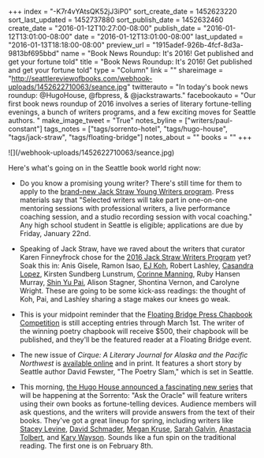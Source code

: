 +++
index = "-K7r4vYAtsQK52jJ3iP0"
sort_create_date = 1452623220
sort_last_updated = 1452737880
sort_publish_date = 1452632460
create_date = "2016-01-12T10:27:00-08:00"
publish_date = "2016-01-12T13:01:00-08:00"
date = "2016-01-12T13:01:00-08:00"
last_updated = "2016-01-13T18:18:00-08:00"
preview_url = "1915adef-926b-4fcf-8d3a-9813bf695bbd"
name = "Book News Roundup: It's 2016! Get published and get your fortune told"
title = "Book News Roundup: It's 2016! Get published and get your fortune told"
type = "Column"
link = ""
shareimage = "http://seattlereviewofbooks.com/webhook-uploads/1452622710063/seance.jpg"
twitterauto = "In today's book news roundup: @HugoHouse, @fbpress, & @jackstrawarts."
facebookauto = "Our first book news roundup of 2016 involves a series of literary fortune-telling evenings, a bunch of writers programs, and a few exciting moves for Seattle authors. "
make_image_tweet = "True"
notes_byline = ["writers/paul-constant"]
tags_notes = ["tags/sorrento-hotel", "tags/hugo-house", "tags/jack-straw", "tags/floating-bridge"]
notes_about = ""
books = ""
+++
<p class="image">![](/webhook-uploads/1452622710063/seance.jpg)</p>

Here's what's going on in the Seattle book world right now:

* Do you know a promising young writer? There's still time for them to apply to the [brand-new Jack Straw Young Writers program](http://www.jackstraw.org/programs/ed/youngwriters.shtml). Press materials say that "Selected writers will take part in one-on-one mentoring sessions with professional writers, a live performance coaching session, and a studio recording session with vocal coaching." Any high school student in Seattle is eligible; applications are due by Friday, January 22nd.

* Speaking of Jack Straw, have we raved about the writers that curator Karen Finneyfrock chose for the [2016 Jack Straw Writers Program](http://www.jackstraw.org/programs/writers/WritersForum/#wp16) yet? Soak this in: Anis Gisele, Ramon Isao, [EJ Koh](http://seattlereviewofbooks.com/notes/2015/10/06/korean-war/), Robert Lashley, [Casandra Lopez](http://seattlereviewofbooks.com/notes/2015/10/07/meet-the-short-run-vendors-casandra-lopez-of-asus/), Kirsten Sundberg Lunstrum, [Corinne Manning](http://seattlereviewofbooks.com/authors/corinne-manning/), Ruby Hansen Murray, [Shin Yu Pai](http://seattlereviewofbooks.com/notes/2015/10/20/an-interview-with-shin-yu-pai-redmonds-new-poet-laureate/), Alison Stagner, Shontina Vernon, and Carolyne Wright. These are going to be some kick-ass readings: the thought of Koh, Pai, and Lashley sharing a stage makes our knees go weak.

*  This is your midpoint reminder that the [Floating Bridge Press Chapbook Competition](http://www.floatingbridgepress.org/chapbook/subguidelines/) is still accepting entries through March 1st. The writer of the winning poetry chapbook will receive $500, their chapbook will be published, and they'll be the featured reader at a Floating Bridge event.

* The new issue of *Cirque: A Literary Journal for Alaska and the Pacific Northwest* is [available online](http://www.cirquejournal.com/index.php) and in print. It features a short story by Seattle author David Fewster, "The Poetry Slam," which is set in Seattle.

* This morning, [the Hugo House announced a fascinating new series](https://hugohouse.org/event/ask-the-oracle-at-hotel-sorrento/) that will be happening at the Sorrento: "Ask the Oracle" will feature writers using their own books as fortune-telling devices. Audience members will ask questions, and the writers will provide answers from the text of their books. They've got a great lineup for spring, including writers like [Stacey Levine](http://seattlereviewofbooks.com/notes/2015/10/21/lit-crawl-itinerary-8-local-favorites/), [David Schmader](http://seattlereviewofbooks.com/notes/2015/08/27/an-interview-with-david-schmader-the-brand-new-creative-director-at-the-bureau-of-fearless-ideas/), [Megan Kruse](http://seattlereviewofbooks.com/reviews/tolstoys-unhappy-family-moves-to-the-northwest/), [Sarah Galvin](http://seattlereviewofbooks.com/reviews/what-the-heart-wants/), [Anastacia Tolbert](http://seattlereviewofbooks.com/notes/2015/08/25/rattail/), and [Kary Wayson](https://hugohouse.org/classy-talk-with-kary-wayson/). Sounds like a fun spin on the traditional reading. The first one is on February 8th.